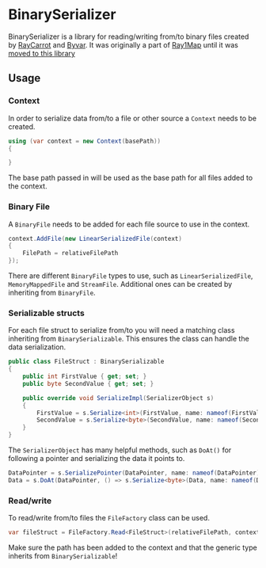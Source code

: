 # BinarySerializer
BinarySerializer is a library for reading/writing from/to binary files created by [RayCarrot](https://github.com/RayCarrot) and [Byvar](https://github.com/byvar). It was originally a part of [Ray1Map](https://github.com/Adsolution/Ray1Map) until it was [moved to this library](https://github.com/Adsolution/Ray1Map/commit/cade8b3926e41af9c0bd19c097e181745db20e64)

## Usage

### Context
In order to serialize data from/to a file or other source a `Context` needs to be created.
```cs
using (var context = new Context(basePath))
{

}
```
The base path passed in will be used as the base path for all files added to the context.

### Binary File
A `BinaryFile` needs to be added for each file source to use in the context.
```cs
context.AddFile(new LinearSerializedFile(context)
{
    FilePath = relativeFilePath
});
```
There are different `BinaryFile` types to use, such as `LinearSerializedFile`, `MemoryMappedFile` and `StreamFile`. Additional ones can be created by inheriting from `BinaryFile`.

### Serializable structs
For each file struct to serialize from/to you will need a matching class inheriting from `BinarySerializable`. This ensures the class can handle the data serialization.
```cs
public class FileStruct : BinarySerializable
{
    public int FirstValue { get; set; }
    public byte SecondValue { get; set; }

    public override void SerializeImpl(SerializerObject s)
    {
        FirstValue = s.Serialize<int>(FirstValue, name: nameof(FirstValue));
        SecondValue = s.Serialize<byte>(SecondValue, name: nameof(SecondValue));
    }
}
```

The `SerializerObject` has many helpful methods, such as `DoAt()` for following a pointer and serializing the data it points to.
```cs
DataPointer = s.SerializePointer(DataPointer, name: nameof(DataPointer));
Data = s.DoAt(DataPointer, () => s.Serialize<byte>(Data, name: nameof(Data)));
```

### Read/write
To read/write from/to files the `FileFactory` class can be used.
```cs
var fileStruct = FileFactory.Read<FileStruct>(relativeFilePath, context);
```
Make sure the path has been added to the context and that the generic type inherits from `BinarySerializable`!
